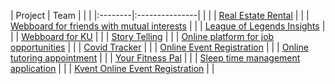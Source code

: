 | Project | Team           | |  |
|:--------|:---------------| |  |
| [Real Estate Rental](https://github.com/ZEZAY/real-estate-rental) |  |
| [Webboard for friends with mutual interests](https://github.com/jix-666/jix) |  |
| [League of Legends Insights](https://github.com/Sahanon-P/Noxus-Project) |  |
| [Webboard for KU](https://github.com/NarawishS/ku-hub) |  |
| [Story Telling](https://github.com/kidstylex/TELLING) |  |
| [Online platform for job opportunities](https://github.com/Jomsaruj/DEK-COM) |  |
| [Covid Tracker](https://github.com/lisbono2001/Covid19-Tracker) |  |
| [Online Event Registration](https://github.com/EveGroup/EveHolder) |  |
| [Online tutoring appointment](https://github.com/Bouncyyahomie/TEWMA-project) |  |
| [Your Fitness Pal](https://github.com/kinkinkinxd/YourFitnessPal) |  |
| [Sleep time management application](https://github.com/PitchapaSaelim/Have-A-Night-Day) |  |
| [Kvent Online Event Registration](https://github.com/bleachjade/Kvent) |  |
